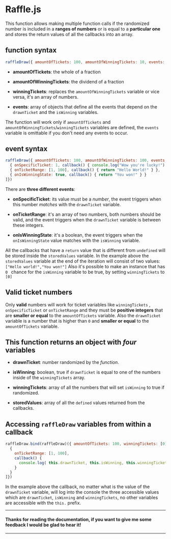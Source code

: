 # Raffle.js
This function allows making multiple function calls if the randomized number is included in a **ranges of numbers** or is equal to a **particular one** and stores the return values of all the callbacks into an array.

##  function syntax
```js
raffleDraw({ amountOfTickets: 100, amountOfWinningTickets: 10, events: [] })
```
* **amountOfTickets**: the whole of a fraction

* **amountOfWinningTickets**: the dividend of a fraction

* **winningTickets**: replaces the `amountOfWinningTickets` variable or vice versa, it's  an array of numbers.

* **events**: array of objects that define all the events that depend on the `drawnTicket` and the `isWinning` variables.

The function will work only if `amountOfTickets` and `amountOfWinningTickets`/`winningTickets` variables are defined, the `events` variable is omittable if you don't need any events to occur.
## event syntax
```js
raffleDraw({ amountOfTickets: 100, amountOfWinningTickets: 100, events: [
  { onSpecificTicket: 1, callback() { console.log("Wow you're lucky!") } },
  { onTicketRange: [1, 100], callback() { return "Hello World!" } },
  { onIsWinningState: true, callback() { return "You won!" } }
]})
```
There are **three different events**:
* **onSpecificTicket**: its value must be a *number*, the event triggers when this number *matches* with the `drawnTicket` variable.

* **onTicketRange**: it's an array of two numbers, both numbers should be valid, and the event triggers when the `drawnTicket` variable is between these integers.

* **onIsWinningState**: it's a boolean, the event triggers when the `onIsWinningState` value matches with the `isWinning` variable.

All the callbacks that have a `return` value that is different from `undefined` will be stored inside the `storedValues` variable. In the example above the `storedValues` variable at the end of the iteration will consist of two values: `["Hello world!","You won!"]`
Also it's possible to make an instance that has `0 ` chance for the `isWinning` variable to be true, by setting `winningTickets` to `[0]`

## Valid ticket numbers
Only **valid** numbers will work for ticket variables like `winningTickets` , `onSpecificTicket` or `onTicketRange`
and they must be **positive integers** that are **smaller or equal** to the `amountOfTickets` variable.
Also the `drawnTicket` variable is a number that is higher than `0` and **smaller or equal** to the `amountOfTickets` variable.

## This function returns an object with *four* variables
*  **drawnTicket**: number randomized by the *function*.

* **isWinning**: boolean, true if `drawnTicket` is equal to one of the numbers inside of the `winningTickets` array.

* **winningTickets**: array of all the numbers that will set `isWinning` to true if randomized.

* **storedValues**: array of all the `defined` values returned from the callbacks.

## Accessing `raffleDraw` variables from within a callback
```js
raffleDraw.bind(raffleDraw)({ amountOfTickets: 100, winningTickets: [0], events: [
  { 
    onTicketRange: [1, 100], 
    callback() { 
      console.log( this.drawnTicket, this.isWinning, this.winningTickets );
    } 
  }
]})
```
In the example above the callback, no matter what is the value of the `drawnTicket` variable, will log into the console the three accessible values which are `drawnTicket`, `isWinning` and `winningTickets`, no other variables are accessible with the `this.` prefix.

---
#### Thanks for reading the documentation, if you want to give me some feedback I would be glad to hear it!
---
